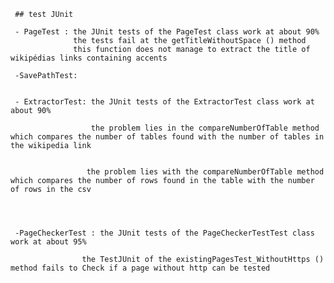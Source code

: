      ## test JUnit

     - PageTest : the JUnit tests of the PageTest class work at about 90%
                  the tests fail at the getTitleWithoutSpace () method
                  this function does not manage to extract the title of wikipédias links containing accents

     -SavePathTest:


     - ExtractorTest: the JUnit tests of the ExtractorTest class work at about 90%

                      the problem lies in the compareNumberOfTable method which compares the number of tables found with the number of tables in the wikipedia link


                     the problem lies with the compareNumberOfTable method which compares the number of rows found in the table with the number of rows in the csv




     -PageCheckerTest : the JUnit tests of the PageCheckerTestTest class work at about 95%

                    the TestJUnit of the existingPagesTest_WithoutHttps () method fails to Check if a page without http can be tested